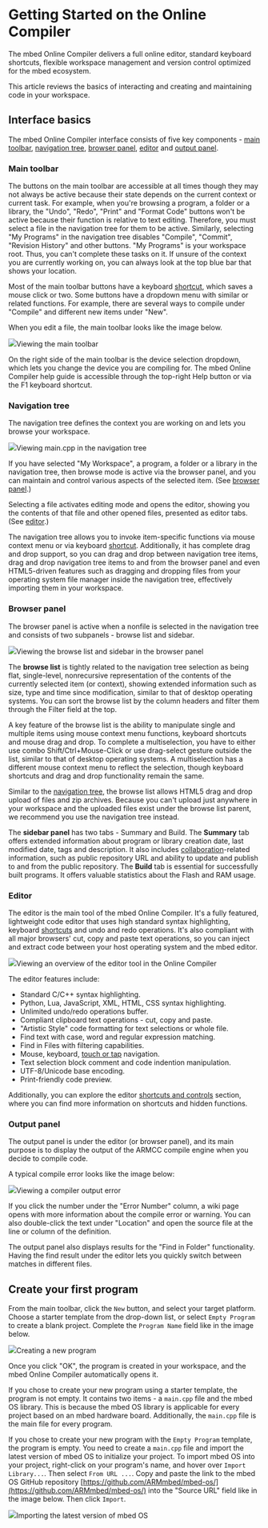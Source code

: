 # Getting Started on the Online Compiler

The mbed Online Compiler delivers a full online editor, standard keyboard shortcuts, flexible workspace management and version control optimized for the mbed ecosystem.

This article reviews the basics of interacting and creating and maintaining code in your workspace.

## Interface basics
The mbed Online Compiler interface consists of five key components - [main toolbar](#main-toolbar), [navigation tree](#navigation-tree), [browser panel](#browser-panel), [editor](/#editor) and [output panel](#output-panel).

### Main toolbar
The buttons on the main toolbar are accessible at all times though they may not always be active because their state depends on the current context or current task. For example, when you're browsing a program, a folder or a library, the "Undo", "Redo", "Print" and "Format Code" buttons won't be active because their function is relative to text editing. Therefore, you must select a file in the navigation tree for them to be active. Similarly, selecting "My Programs" in the navigation tree disables "Compile", "Commit", "Revision History" and other buttons. "My Programs" is your workspace root. Thus, you can't complete these tasks on it. If unsure of the context you are currently working on, you can always look at the top blue bar that shows your location.

Most of the main toolbar buttons have a keyboard [shortcut](/online_comp.md#keyboard-shortcuts), which saves a mouse click or two. Some buttons have a dropdown menu with similar or related functions. For example, there are several ways to compile under "Compile" and different new items under "New".

When you edit a file, the main toolbar looks like the image below.

<span class="images">![](images/main-toolbar.png)<span>Viewing the main toolbar</span></span>

On the right side of the main toolbar is the device selection dropdown, which lets you change the device you are compiling for. The mbed Online Compiler help guide is accessible through the top-right Help button or via the F1 keyboard shortcut.

### Navigation tree
The navigation tree defines the context you are working on and lets you browse your workspace.

<span class="images">![](images/navigation-tree.png)<span>Viewing main.cpp in the navigation tree</span></span>

If you have selected "My Workspace", a program, a folder or a library in the navigation tree, then browse mode is active via the browser panel, and you can maintain and control various aspects of the selected item. (See [browser panel](/handbook/mbed-Compiler-Getting-Started#browser-panel).)

Selecting a file activates editing mode and opens the editor, showing you the contents of that file and other opened files, presented as editor tabs. (See [editor](/handbook/mbed-Compiler-Getting-Started#editor).)

The navigation tree allows you to invoke item-specific functions via mouse context menu or via keyboard [shortcut](/online_comp.mds#keyboard-shortcuts). Additionally, it has complete drag and drop support, so you can drag and drop between navigation tree items, drag and drop navigation tree items to and from the browser panel and even HTML5-driven features such as dragging and dropping files from your operating system file manager inside the navigation tree, effectively importing them in your workspace.

### Browser panel
The browser panel is active when a nonfile is selected in the navigation tree and consists of two subpanels - browse list and sidebar.

<span class="images">![](images/browser-panel.png)<span>Viewing the browse list and sidebar in the browser panel</span></span>

The **browse list** is tightly related to the navigation tree selection as being flat, single-level, nonrecursive representation of the contents of the currently selected item (or context), showing extended information such as size, type and time since modification, similar to that of desktop operating systems. You can sort the browse list by the column headers and filter them through the Filter field at the top. 

A key feature of the browse list is the ability to manipulate single and multiple items using mouse context menu functions, keyboard shortcuts and mouse drag and drop. To complete a multiselection, you have to either use combo Shift/Ctrl+Mouse-Click or use drag-select gesture outside the list, similar to that of desktop operating systems. A multiselection has a different mouse context menu to reflect the selection, though keyboard shortcuts and drag and drop functionality remain the same.

Similar to the [navigation tree](/handbook/mbed-Compiler-Getting-Started#navigation-tree), the browse list allows HTML5 drag and drop upload of files and zip archives. Because you can't upload just anywhere in your workspace and the uploaded files exist under the browse list parent, we recommend you use the navigation tree instead.

The **sidebar panel** has two tabs - Summary and Build. The **Summary** tab offers extended information about program or library creation date, last modified date, tags and description. It also includes [collaboration](/handbook/Collaboration)-related information, such as public repository URL and ability to update and publish to and from the public repository. The **Build** tab is essential for successfully built programs. It offers valuable statistics about the Flash and RAM usage.

### Editor
The editor is the main tool of the mbed Online Compiler. It's a fully featured, lightweight code editor that uses high standard syntax highlighting, keyboard [shortcuts](/online_comp.mds#keyboard-shortcuts) and undo and redo operations. It's also compliant with all major browsers' cut, copy and paste text operations, so you can inject and extract code between your host operating system and the mbed editor.

<span class="images">![](images/editor-overview.png)<span>Viewing an overview of the editor tool in the Online Compiler</span></span>

The editor features include:
 * Standard C/C++ syntax highlighting.
 * Python, Lua, JavaScript, XML, HTML, CSS syntax highlighting.
 * Unlimited undo/redo operations buffer.
 * Compliant clipboard text operations - cut, copy and paste.
 * "Artistic Style" code formatting for text selections or whole file.
 * Find text with case, word and regular expression matching.
 * Find in Files with filtering capabilities.
 * Mouse, keyboard, [touch or tap](/handbook/Guide-to-mbed-Compiler-on-tablet-device) navigation.
 * Text selection block comment and code indention manipulation.
 * UTF-8/Unicode base encoding.
 * Print-friendly code preview.

Additionally, you can explore the editor [shortcuts and controls](/online_comp.md#keyboard-shortcuts) section, where you can find more information on shortcuts and hidden functions.

### Output panel
The output panel is under the editor (or browser panel), and its main purpose is to display the output of the ARMCC compile engine when you decide to compile code. 

A typical compile error looks like the image below:

<span class="images">![](images/compile-output.png)<span>Viewing a compiler output error</span></span>

If you click the number under the "Error Number" column, a wiki page opens with more information about the compile error or warning. You can also double-click the text under "Location" and open the source file at the line or column of the definition.

The output panel also displays results for the "Find in Folder" functionality. Having the find result under the editor lets you quickly switch between matches in different files.

## Create your first program

From the main toolbar, click the `New` button, and select your target platform. Choose a starter template from the drop-down list, or select `Empty Program` to create a blank project. Complete the `Program Name` field like in the image below.

<span class="images">![](images/create-program.png)<span>Creating a new program</span></span>

Once you click "OK", the program is created in your workspace, and the mbed Online Compiler automatically opens it.

If you chose to create your new program using a starter template, the program is not empty. It contains two items - a `main.cpp` file and the mbed OS library. This is because the mbed OS library is applicable for every project based on an mbed hardware board. Additionally, the `main.cpp` file is the main file for every program. 

If you chose to create your new program with the `Empty Program` template, the program is empty. You need to create a `main.cpp` file and import the latest version of mbed OS to initialize your project. To import mbed OS into your project, right-click on your program's name, and hover over `Import Library...`. Then select `From URL ...`. Copy and paste the link to the mbed OS GitHub repository [https://github.com/ARMmbed/mbed-os/](https://github.com/ARMmbed/mbed-os/) into the "Source URL" field like in the image below. Then click `Import`.

<span class="images">![](images/import-mbed-os.png)<span>Importing the latest version of mbed OS</span></span>

